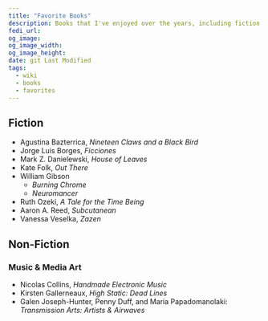 ```yaml
---
title: "Favorite Books"
description: Books that I've enjoyed over the years, including fiction and nonfiction
fedi_url:
og_image:
og_image_width:
og_image_height:
date: git Last Modified
tags:
  - wiki
  - books
  - favorites
---
```


## Fiction

- Agustina Bazterrica, _Nineteen Claws and a Black Bird_
- Jorge Luis Borges, _Ficciones_
- Mark Z. Danielewski, _House of Leaves_
- Kate Folk, _Out There_
- William Gibson
  - _Burning Chrome_
  - _Neuromancer_
- Ruth Ozeki, _A Tale for the Time Being_
- Aaron A. Reed, _Subcutanean_
- Vanessa Veselka, _Zazen_

## Non-Fiction

### Music & Media Art

- Nicolas Collins, _Handmade Electronic Music_
- Kirsten Gallerneaux, _High Static: Dead Lines_
- Galen Joseph-Hunter, Penny Duff, and Maria Papadomanolaki: _Transmission Arts: Artists & Airwaves_

